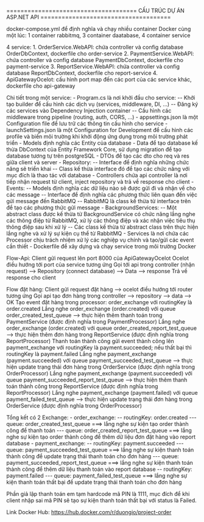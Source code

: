 ﻿===================================== CẤU TRÚC DỰ ÁN ASP.NET API =====================================

docker-compose.yml để định nghĩa và chạy nhiều container Docker cùng một lúc: 1 container rabbitmq, 3 container daatabase, 4 container service

4 service:
	1. OrderService.WebAPI: chứa controller và config database OrderDbContext, dockerfile cho order-service
	2. PaymentService.WebAPI: chứa controller và config database PaymentDbContext, dockerfile cho payment-service
	3. ReportService.WebAPI: chứa controller và config database ReportDbContext, dockerfile cho report-service
	4. ApiGatewayOcelot: cấu hình port map đến các port của các service khác, dockerfile cho api-gateway

Chi tiết trong một service:
		- Program.cs là nơi khởi đầu cho service:
			-- Khởi tạo builder để cấu hình các dịch vụ (services, middleware, DI, ...)
			-- Đăng ký các services vào Dependency Injection container
			-- Cấu hình các middleware trong pipeline (routing, auth, CORS, ...)
		- appsettings.json là một Configuration file để lưu trữ các thông tin cấu hình cho service
		- launchSettings.json là một Configuration for Development để cấu hình các profile và biến môi trường khi khởi động ứng dụng trong môi trường phát triển
		- Models định nghĩa các Entity của database 
		- Data để tạo database kế thừa DbContext của Entity Framework Core, sử dụng migration để tạo database tương tự trên postgreSQL
		- DTOs để tạo các dto cho req và res giữa client và server
		- Repository:
			-- Interface để định nghĩa những chức năng sẽ triển khai 
			-- Class kế thừa interface đó để tạo các chức năng với mục đích là thao tác với database
		- Controllers chứa api controller là nơi tiếp nhận request từ client, inject repository và trả về response cho client
		- Events:
			-- Models định nghĩa các dữ liệu nào sẽ được gửi đi và nhận về cho các message
			-- Interface để định nghĩa các phương thức liên quan đến việc gửi message đến RabbitMQ
			-- RabbitMQ là class kế thừa từ interface trên để tạo các phương thức gửi message
		- BackgroundServices:
			-- Một abstract class được kế thừa từ BackgroundService có chức năng lắng nghe các thông điệp từ RabbitMQ, xử lý các thông điệp và xác nhận việc tiêu thụ thông điệp sau khi xử lý
			-- Các class kế thừa từ abstract class trên thực hiện lắng nghe và xử lý sự kiện cụ thể từ RabbitMQ
		- Services là nơi chứa các Processor chịu trách nhiệm xử lý các nghiệp vụ chính và tạo/gửi các event cần thiết
		- Dockerfile để xây dựng và chạy service trong môi trường Docker

Flow-Api:
	Client gửi request lên port 8000 của ApiGatewayOcelot
	Ocelot điều hướng tới port của service tương ứng
	Gọi tới api trong controller (nhận request) --> Repository (connect database) --> Data --> response
	Trả về response cho client

Flow đặt hàng:
	Client gửi request đặt hàng --> ocelot điều hướng tới router tương ứng
	Gọi api tạo đơn hàng trong controller --> repository --> data --> OK
	Tạo event đặt hàng trong processor: order_exchange với routingKey là order.created
	Lắng nghe order_exchange (order.created) với queue order_created_test_queue --> thực hiện thêm thanh toán trong PaymentService (được định nghĩa trong PaymentProcessor)
	Lắng nghe order_exchange (order.created) với queue order_created_report_test_queue --> thực hiện thêm đơn hàng trong ReportService (được định nghĩa trong ReportProcessor)
	Thanh toán thành công gửi event thành công lên payment_exchange với routingKey là payment.succeeded; nếu thất bại thì routingKey là payment.failed
	Lắng nghe payment_exchange (payment.succeeded) với queue payment_succeeded_test_queue --> thực hiện update trạng thái đơn hàng trong OrderService (được định nghĩa trong OrderProcessor)
	Lắng nghe payment_exchange (payment.succeeded) với queue payment_succeeded_report_test_queue --> thực hiện thêm thanh toán thành công trong ReportService (được định nghĩa trong ReportProcessor)
	Lắng nghe payment_exchange (payment.failed) với queue payment_failed_test_queue --> thực hiện update trạng thái đơn hàng trong OrderService (được định nghĩa trong OrderProcessor)

Tổng kết có 2 Exchange:
	- order_exchange:
		-- routingKey: order.created 
			--- queue: order_created_test_queue ===> lắng nghe sự kiện tạo order thành công để thanh toán
			--- queue: order_created_report_test_queue ===> lắng nghe sự kiện tạo order thành công để thêm dữ liệu đơn đặt hàng vào report database
	- payment_exchange:
		-- routingKey: payment.succeeded 
			--- queue: payment_succeeded_test_queue ===> lắng nghe sự kiện thanh toán thành công để update trạng thái thanh toán cho đơn hàng
			--- queue: payment_succeeded_report_test_queue ===> lắng nghe sự kiện thanh toán thành công để thêm dữ liệu thanh toán vào report database
		-- routingKey: payment.failed 
			--- queue: payment_failed_test_queue ===> lắng nghe sự kiện thanh toán thất bại để update trạng thái thanh toán cho đơn hàng


Phần giả lập thanh toán em tạm hardcode mã PIN là 1111, mục đích để khi client nhập sai mã PIN sẽ tạo sự kiện thanh toán thất bại với status là Failed.

Link Docker Hub: https://hub.docker.com/r/duongio/project-order